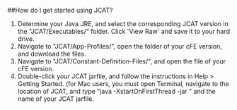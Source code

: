 ##How do I get started using JCAT?
1. Determine your Java JRE, and select the corresponding JCAT version in the "JCAT/Executables/" folder. Click 'View Raw' and save it to your hard drive. 
2. Navigate to "JCAT/App-Profiles/", open the folder of your cFE version, and download the files. 
3. Navigate to "JCAT/Constant-Definition-Files/", and open the file of your cFE version. 
4. Double-click your JCAT jarfile, and follow the instructions in Help > Getting Started. (for Mac users, you must open Terminal, navigate to the location of JCAT, and type "java -XstartOnFirstThread -jar " and the name of your JCAT jarfile.
